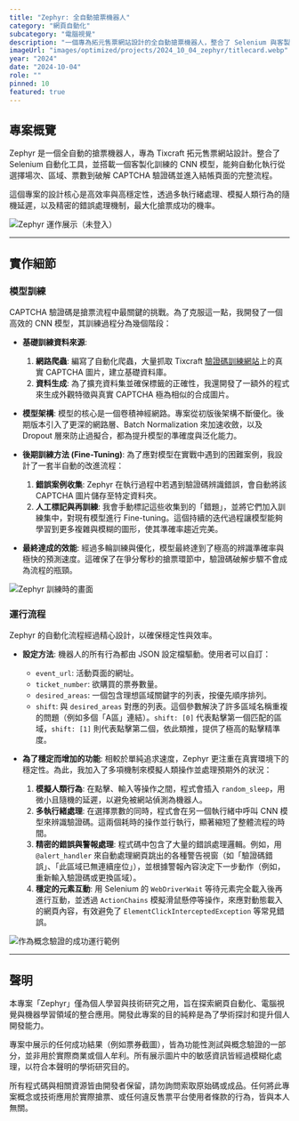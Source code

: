 ```yaml
---
title: "Zephyr: 全自動搶票機器人"
category: "網頁自動化"
subcategory: "電腦視覺"
description: "一個專為拓元售票網站設計的全自動搶票機器人，整合了 Selenium 與客製化訓練的 CNN 模型來自動破解 CAPTCHA。"
imageUrl: "images/optimized/projects/2024_10_04_zephyr/titlecard.webp"
year: "2024"
date: "2024-10-04"
role: ""
pinned: 10
featured: true
---
```


## 專案概覽

Zephyr 是一個全自動的搶票機器人，專為 Tixcraft 拓元售票網站設計。整合了 Selenium 自動化工具，並搭載一個客製化訓練的 CNN 模型，能夠自動化執行從選擇場次、區域、票數到破解 CAPTCHA 驗證碼並進入結帳頁面的完整流程。

這個專案的設計核心是高效率與高穩定性，透過多執行緒處理、模擬人類行為的隨機延遲，以及精密的錯誤處理機制，最大化搶票成功的機率。

![Zephyr 運作展示（未登入）](https://drive.google.com/file/d/1imDvKqCPAYGSzrnU0QTaSFk43AdxTkBc/view?usp=sharing)

---

## 實作細節

### 模型訓練

CAPTCHA 驗證碼是搶票流程中最關鍵的挑戰。為了克服這一點，我開發了一個高效的 CNN 模型，其訓練過程分為幾個階段：

-   **基礎訓練資料來源**:
    1.  **網路爬蟲**: 編寫了自動化爬蟲，大量抓取 Tixcraft [驗證碼訓練網站](https://webbboxx.com/)上的真實 CAPTCHA 圖片，建立基礎資料庫。
    2.  **資料生成**: 為了擴充資料集並確保標籤的正確性，我還開發了一額外的程式來生成外觀特徵與真實 CAPTCHA 極為相似的合成圖片。

-   **模型架構**:
    模型的核心是一個卷積神經網路。專案從初版後架構不斷優化。後期版本引入了更深的網路層、Batch Normalization 來加速收斂，以及 Dropout 層來防止過擬合，都為提升模型的準確度與泛化能力。

-   **後期訓練方法 (Fine-Tuning)**:
    為了應對模型在實戰中遇到的困難案例，我設計了一套半自動的改進流程：
    1.  **錯誤案例收集**: Zephyr 在執行過程中若遇到驗證碼辨識錯誤，會自動將該 CAPTCHA 圖片儲存至特定資料夾。
    2.  **人工標記與再訓練**: 我會手動標記這些收集到的「錯題」，並將它們加入訓練集中，對現有模型進行 Fine-tuning。這個持續的迭代過程讓模型能夠學習到更多複雜與模糊的圖形，使其準確率趨近完美。

-   **最終達成的效能**:
    經過多輪訓練與優化，模型最終達到了極高的辨識準確率與極快的預測速度。這確保了在爭分奪秒的搶票環節中，驗證碼破解步驟不會成為流程的瓶頸。

![Zephyr 訓練時的畫面](images/optimized/projects/2024_10_04_zephyr/zephyr_training_screen_shot.webp)

### 運行流程

Zephyr 的自動化流程經過精心設計，以確保穩定性與效率。

-   **設定方法**:
    機器人的所有行為都由 JSON 設定檔驅動。使用者可以自訂：
    -   `event_url`: 活動頁面的網址。
    -   `ticket_number`: 欲購買的票券數量。
    -   `desired_areas`: 一個包含理想區域關鍵字的列表，按優先順序排列。
    -   `shift`: 與 `desired_areas` 對應的列表。這個參數解決了許多區域名稱重複的問題（例如多個「A區」連結）。`shift: [0]` 代表點擊第一個匹配的區域，`shift: [1]` 則代表點擊第二個，依此類推，提供了極高的點擊精準度。

-   **為了穩定而增加的功能**:
    相較於單純追求速度，Zephyr 更注重在真實環境下的穩定性。為此，我加入了多項機制來模擬人類操作並處理預期外的狀況：
    1.  **模擬人類行為**: 在點擊、輸入等操作之間，程式會插入 `random_sleep`，用微小且隨機的延遲，以避免被網站偵測為機器人。
    2.  **多執行緒處理**: 在選擇票數的同時，程式會在另一個執行緒中呼叫 CNN 模型來辨識驗證碼。這兩個耗時的操作並行執行，顯著縮短了整體流程的時間。
    3.  **精密的錯誤與警報處理**: 程式碼中包含了大量的錯誤處理邏輯。例如，用 `@alert_handler` 來自動處理網頁跳出的各種警告視窗（如「驗證碼錯誤」、「此區域已無連續座位」），並根據警報內容決定下一步動作（例如，重新輸入驗證碼或更換區域）。
    4.  **穩定的元素互動**: 用 Selenium 的 `WebDriverWait` 等待元素完全載入後再進行互動，並透過 `ActionChains` 模擬滑鼠懸停等操作，來應對動態載入的網頁內容，有效避免了 `ElementClickInterceptedException` 等常見錯誤。

![作為概念驗證的成功運行範例](images/optimized/projects/2024_10_04_zephyr/successful_purchase.webp)



---

## 聲明

本專案「Zephyr」僅為個人學習與技術研究之用，旨在探索網頁自動化、電腦視覺與機器學習領域的整合應用。開發此專案的目的純粹是為了學術探討和提升個人開發能力。

專案中展示的任何成功結果（例如票券截圖），皆為功能性測試與概念驗證的一部分，並非用於實際商業或個人牟利。所有展示圖片中的敏感資訊皆經過模糊化處理，以符合本聲明的學術研究目的。

所有程式碼與相關資源皆由開發者保留，請勿詢問索取原始碼或成品。任何將此專案概念或技術應用於實際搶票、或任何違反售票平台使用者條款的行為，皆與本人無關。


